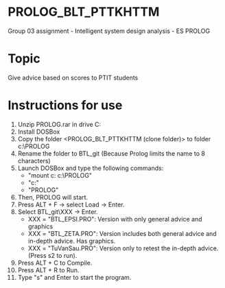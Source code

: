 # PROLOG_BLT_PTTKHTTM
Group 03 assignment - Intelligent system design analysis - ES PROLOG

# Topic
Give advice based on scores to PTIT students

# Instructions for use
1. Unzip PROLOG.rar in drive C:
2. Install DOSBox
3. Copy the folder <PROLOG_BLT_PTTKHTTM (clone folder)> to folder c:\PROLOG
4. Rename the folder to BTL_git (Because Prolog limits the name to 8 characters)
4. Launch DOSBox and type the following commands:
    - "mount c: c:\PROLOG"
    - "c:"
    - "PROLOG"
5. Then, PROLOG will start.
6. Press ALT + F -> select Load -> Enter.
7. Select BTL_git\XXX -> Enter.
    - XXX = "BTL_EPSI.PRO": Version with only general advice and graphics
    - XXX = "BTL_ZETA.PRO": Version includes both general advice and in-depth advice. Has graphics.
    - XXX = "TuVanSau.PRO": Version only to retest the in-depth advice. (Press s2 to run).
8. Press ALT + C to Compile.
9. Press ALT + R to Run.
10. Type "s" and Enter to start the program.